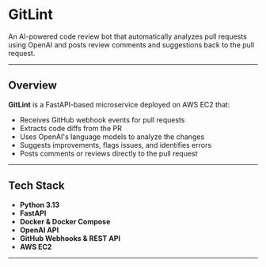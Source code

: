 # GitLint

An AI-powered code review bot that automatically analyzes pull requests using OpenAI and posts review comments and suggestions back to the pull request.

---

## Overview

**GitLint** is a FastAPI-based microservice deployed on AWS EC2 that:
- Receives GitHub webhook events for pull requests
- Extracts code diffs from the PR
- Uses OpenAI's language models to analyze the changes
- Suggests improvements, flags issues, and identifies errors
- Posts comments or reviews directly to the pull request

---

## Tech Stack

- **Python 3.13**
- **FastAPI**
- **Docker & Docker Compose**
- **OpenAI API**
- **GitHub Webhooks & REST API**
- **AWS EC2**

---

